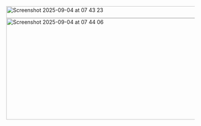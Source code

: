 <img width="872" height="32" alt="Screenshot 2025-09-04 at 07 43 23" src="https://github.com/user-attachments/assets/70bc3c4b-55f2-46af-9200-90f65c65c5ed" />
<img width="862" height="272" alt="Screenshot 2025-09-04 at 07 44 06" src="https://github.com/user-attachments/assets/4ad4d18d-3620-4bb5-a431-68a9d3f354c7" />
